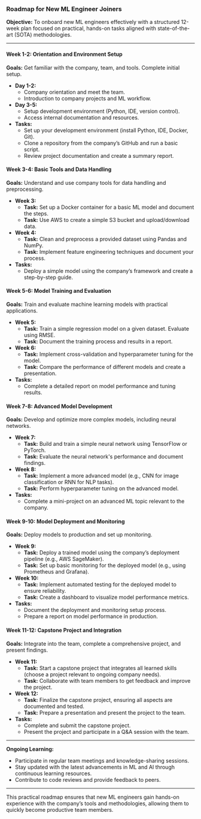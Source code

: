 ### Roadmap for New ML Engineer Joiners

**Objective:** To onboard new ML engineers effectively with a structured 12-week plan focused on practical, hands-on tasks aligned with state-of-the-art (SOTA) methodologies.

---

#### Week 1-2: Orientation and Environment Setup
**Goals:** Get familiar with the company, team, and tools. Complete initial setup.
- **Day 1-2:** 
  - Company orientation and meet the team.
  - Introduction to company projects and ML workflow.
- **Day 3-5:** 
  - Setup development environment (Python, IDE, version control).
  - Access internal documentation and resources.
- **Tasks:**
  - Set up your development environment (install Python, IDE, Docker, Git).
  - Clone a repository from the company’s GitHub and run a basic script.
  - Review project documentation and create a summary report.

#### Week 3-4: Basic Tools and Data Handling
**Goals:** Understand and use company tools for data handling and preprocessing.
- **Week 3:**
  - **Task:** Set up a Docker container for a basic ML model and document the steps.
  - **Task:** Use AWS to create a simple S3 bucket and upload/download data.
- **Week 4:**
  - **Task:** Clean and preprocess a provided dataset using Pandas and NumPy.
  - **Task:** Implement feature engineering techniques and document your process.
- **Tasks:**
  - Deploy a simple model using the company’s framework and create a step-by-step guide.

#### Week 5-6: Model Training and Evaluation
**Goals:** Train and evaluate machine learning models with practical applications.
- **Week 5:**
  - **Task:** Train a simple regression model on a given dataset. Evaluate using RMSE.
  - **Task:** Document the training process and results in a report.
- **Week 6:**
  - **Task:** Implement cross-validation and hyperparameter tuning for the model.
  - **Task:** Compare the performance of different models and create a presentation.
- **Tasks:**
  - Complete a detailed report on model performance and tuning results.

#### Week 7-8: Advanced Model Development
**Goals:** Develop and optimize more complex models, including neural networks.
- **Week 7:**
  - **Task:** Build and train a simple neural network using TensorFlow or PyTorch.
  - **Task:** Evaluate the neural network's performance and document findings.
- **Week 8:**
  - **Task:** Implement a more advanced model (e.g., CNN for image classification or RNN for NLP tasks).
  - **Task:** Perform hyperparameter tuning on the advanced model.
- **Tasks:**
  - Complete a mini-project on an advanced ML topic relevant to the company.

#### Week 9-10: Model Deployment and Monitoring
**Goals:** Deploy models to production and set up monitoring.
- **Week 9:**
  - **Task:** Deploy a trained model using the company’s deployment pipeline (e.g., AWS SageMaker).
  - **Task:** Set up basic monitoring for the deployed model (e.g., using Prometheus and Grafana).
- **Week 10:**
  - **Task:** Implement automated testing for the deployed model to ensure reliability.
  - **Task:** Create a dashboard to visualize model performance metrics.
- **Tasks:**
  - Document the deployment and monitoring setup process.
  - Prepare a report on model performance in production.

#### Week 11-12: Capstone Project and Integration
**Goals:** Integrate into the team, complete a comprehensive project, and present findings.
- **Week 11:**
  - **Task:** Start a capstone project that integrates all learned skills (choose a project relevant to ongoing company needs).
  - **Task:** Collaborate with team members to get feedback and improve the project.
- **Week 12:**
  - **Task:** Finalize the capstone project, ensuring all aspects are documented and tested.
  - **Task:** Prepare a presentation and present the project to the team.
- **Tasks:**
  - Complete and submit the capstone project.
  - Present the project and participate in a Q&A session with the team.

---

**Ongoing Learning:**
- Participate in regular team meetings and knowledge-sharing sessions.
- Stay updated with the latest advancements in ML and AI through continuous learning resources.
- Contribute to code reviews and provide feedback to peers.

---

This practical roadmap ensures that new ML engineers gain hands-on experience with the company’s tools and methodologies, allowing them to quickly become productive team members.